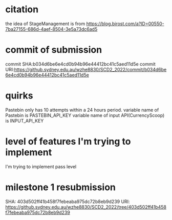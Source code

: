 # citation
the idea of StageManagement is from https://blog.birost.com/a?ID=00550-7ba27155-686d-4aef-8504-3e5a73dc6ad5
# commit of submission
commit SHA:b034d6be6e4cd0b94b96e44412bc41c5aed11d5e
commit URI:https://github.sydney.edu.au/wzhe8830/SCD2_2022/commit/b034d6be6e4cd0b94b96e44412bc41c5aed11d5e
# quirks
Pastebin only has 10 attempts within a 24 hours period.
variable name of Pastebin is PASTEBIN_API_KEY
variable name of input API(CurrencyScoop) is INPUT_API_KEY
# level of features I'm trying to implement
I'm trying to implement pass level
# milestone 1 resubmission
 SHA: 403d502ff41b458f7febeaba975dc72b8eb9d239
 URI: https://github.sydney.edu.au/wzhe8830/SCD2_2022/tree/403d502ff41b458f7febeaba975dc72b8eb9d239

